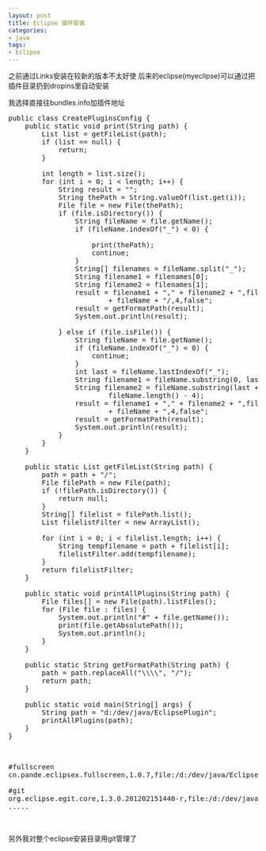 ```yaml
---
layout: post
title: Eclipse 插件安装
categories:
- java
tags:
- Eclipse
---
```


之前通过Links安装在较新的版本不太好使
后来的eclipse(myeclipse)可以通过把插件目录扔到dropins里自动安装

我选择直接往bundles.info加插件地址

<pre class="prettyprint">
public class CreatePluginsConfig {
	public static void print(String path) {
		List list = getFileList(path);
		if (list == null) {
			return;
		}

		int length = list.size();
		for (int i = 0; i < length; i++) {
			String result = "";
			String thePath = String.valueOf(list.get(i));
			File file = new File(thePath);
			if (file.isDirectory()) {
				String fileName = file.getName();
				if (fileName.indexOf("_") < 0) {

					print(thePath);
					continue;
				}
				String[] filenames = fileName.split("_");
				String filename1 = filenames[0];
				String filename2 = filenames[1];
				result = filename1 + "," + filename2 + ",file:/" + path + "/"
						+ fileName + "/,4,false";
				result = getFormatPath(result);
				System.out.println(result);

			} else if (file.isFile()) {
				String fileName = file.getName();
				if (fileName.indexOf("_") < 0) {
					continue;
				}
				int last = fileName.lastIndexOf("_");
				String filename1 = fileName.substring(0, last);
				String filename2 = fileName.substring(last + 1,
						fileName.length() - 4);
				result = filename1 + "," + filename2 + ",file:/" + path + "/"
						+ fileName + ",4,false";
				result = getFormatPath(result);
				System.out.println(result);
			}
		}
	}

	public static List getFileList(String path) {
		path = path + "/";
		File filePath = new File(path);
		if (!filePath.isDirectory()) {
			return null;
		}
		String[] filelist = filePath.list();
		List filelistFilter = new ArrayList();

		for (int i = 0; i < filelist.length; i++) {
			String tempfilename = path + filelist[i];
			filelistFilter.add(tempfilename);
		}
		return filelistFilter;
	}

	public static void printAllPlugins(String path) {
		File files[] = new File(path).listFiles();
		for (File file : files) {
			System.out.println("#" + file.getName());
			print(file.getAbsolutePath());
			System.out.println();
		}
	}

	public static String getFormatPath(String path) {
		path = path.replaceAll("\\\\", "/");
		return path;
	}

	public static void main(String[] args) {
		String path = "d:/dev/java/EclipsePlugin";
		printAllPlugins(path);
	}
}


</pre>

<pre class="prettyprint">
#fullscreen
cn.pande.eclipsex.fullscreen,1.0.7,file:/d:/dev/java/EclipsePlugin/fullscreen/cn.pande.eclipsex.fullscreen_1.0.7.jar,4,false

#git
org.eclipse.egit.core,1.3.0.201202151440-r,file:/d:/dev/java/EclipsePlugin/git/org.eclipse.egit.core_1.3.0.201202151440-r.jar,4,false
.....


</pre>

另外我对整个eclipse安装目录用git管理了

